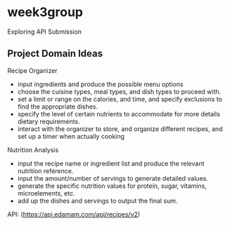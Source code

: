 # week3group
Exploring API Submission 

## Project Domain Ideas
Recipe Organizer 
- input ingredients and produce the possible menu options
- choose the cuisine types, meal types, and dish types to proceed with.
- set a limit or range on the calories, and time, and specify exclusions to find the appropriate dishes.
- specify the level of certain nutrients to accommodate for more details dietary requirements. 
- interact with the organizer to store, and organize different recipes, and set up a timer when actually cooking

Nutrition Analysis
- input the recipe name or ingredient list and produce the relevant nutrition reference. 
- input the amount/number of servings to generate detailed values.
- generate the specific nutrition values for protein, sugar, vitamins, microelements, etc.
- add up the dishes and servings to output the final sum.

API: (https://api.edamam.com/api/recipes/v2)
